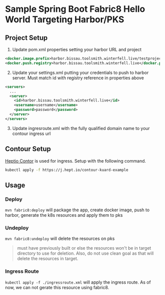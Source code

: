 # Sample Spring Boot Fabric8 Hello World Targeting Harbor/PKS

## Project Setup

1. Update pom.xml properties setting your harbor URL and project

```xml
<docker.image.prefix>harbor.bissau.toolsmith.winterfell.live/testproject</docker.image.prefix>
<docker.push.registry>harbor.bissau.toolsmith.winterfell.live</docker.push.registry>
```

2. Update your settings.xml putting your credentials to push to harbor server.  Must match id with registry reference in properties above

```xml
<servers>
  ...
  <server>
    <id>harbor.bissau.toolsmith.winterfell.live</id>
    <username>username</username>
    <password>password</password>
  </server>
</servers>
```

3. Update ingresroute.xml with the fully qualified domain name to your contour ingress  url

## Contour Setup
[Heptio Contor](https://github.com/heptio/contour) is used for ingress.  Setup with the following command.

```bash
kubectl apply -f https://j.hept.io/contour-kuard-example
```

## Usage

### Deploy

`mvn fabric8:deploy` will package the app, create docker image, push to harbor, generate the k8s resources and apply them to pks

### Undeploy

`mvn fabric8:undeploy` will delete the resources on pks

> must have previously built or else the resources won't be in target directory to use for deletion.  Also, do not use clean goal as that will delete the resources in target.

### Ingress Route

`kubectl apply -f ./ingressroute.xml` will apply the ingress route.  As of now, we can not gerate this resource using fabric8.